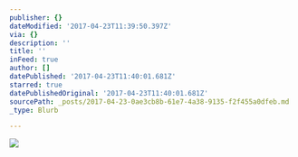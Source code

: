 ```yaml
---
publisher: {}
dateModified: '2017-04-23T11:39:50.397Z'
via: {}
description: ''
title: ''
inFeed: true
author: []
datePublished: '2017-04-23T11:40:01.681Z'
starred: true
datePublishedOriginal: '2017-04-23T11:40:01.681Z'
sourcePath: _posts/2017-04-23-0ae3cb8b-61e7-4a38-9135-f2f455a0dfeb.md
_type: Blurb

---
```

![](https://the-grid-user-content.s3-us-west-2.amazonaws.com/a68b1946-ffc8-4602-8466-15529f5561a4.jpg)